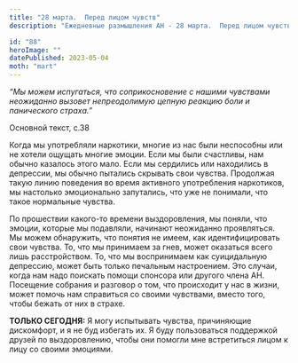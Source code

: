 ```yaml
---
title: "28 марта.  Перед лицом чувств"
description: "Ежедневные размышления АН - 28 марта.  Перед лицом чувств"

id: "88"
heroImage: ""
datePublished: 2023-05-04
moth: "mart"
---
```


_“Мы можем испугаться, что соприкосновение с нашими чувствами неожиданно
вызовет непреодолимую цепную реакцию боли и панического страха.”_

Основной текст, с.38

Когда мы употребляли наркотики, многие из нас были неспособны или не хотели
ощущать многие эмоции. Если мы были счастливы, нам обычно казалось этого мало.
Если мы сердились или находились в депрессии, мы обычно пытались скрывать свои
чувства. Продолжая такую линию поведения во время активного употребления
наркотиков, мы настолько эмоционально запутались, что уже не понимали, что
такое нормальные чувства.

По прошествии какого-то времени выздоровления, мы поняли, что эмоции, которые
мы подавляли, начинают неожиданно проявляться. Мы можем обнаружить, что
понятия не имеем, как идентифицировать свои чувства. То, что мы принимаем за
гнев, может оказаться всего лишь расстройством. То, что мы воспринимаем как
суицидальную депрессию, может быть только печальным настроением. Это случаи,
когда нам надо поискать помощи спонсора или другого члена АН. Посещение
собрания и разговор о том, что происходит у нас в жизни, может помочь нам
справиться со своими чувствами, вместо того, чтобы бежать от них в страхе.

**ТОЛЬКО СЕГОДНЯ:** Я могу испытывать чувства, причиняющие дискомфорт, и я не
буд избегать их. Я буду пользоваться поддержкой друзей по выздоровлению, чтобы
они помогли мне встретиться лицом к лицу со своими эмоциями.

